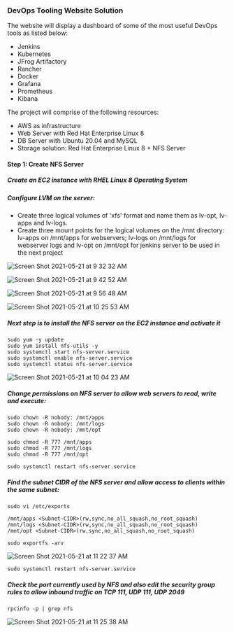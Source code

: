 
### DevOps Tooling Website Solution

The website will display a dashboard of some of the most useful DevOps tools as listed below:
- Jenkins
- Kubernetes
- JFrog Artifactory
- Rancher
- Docker
- Grafana
- Prometheus
- Kibana

The project will comprise of the following resources:
- AWS as infrastructure
- Web Server with Red Hat Enterprise Linux 8
- DB Server with Ubuntu 20.04 and MySQL
- Storage solution: Red Hat Enterprise Linux 8 + NFS Server


#### Step 1: Create NFS Server

##### Create an EC2 instance with RHEL Linux 8 Operating System

##### Configure LVM on the server: 
- Create three logical volumes of 'xfs' format and name them as lv-opt, lv-apps and lv-logs.
- Create three mount points for the logical volumes on the /mnt directory: lv-apps on /mnt/apps for webservers; lv-logs on /mnt/logs for webserver logs and lv-opt on /mnt/opt for jenkins server to be used in the next project



![Screen Shot 2021-05-21 at 9 32 32 AM](https://user-images.githubusercontent.com/44268796/119149107-2f935480-ba1b-11eb-8cbc-369bf5dbf387.png)


![Screen Shot 2021-05-21 at 9 42 52 AM](https://user-images.githubusercontent.com/44268796/119149111-315d1800-ba1b-11eb-9593-152b133a674c.png)


![Screen Shot 2021-05-21 at 9 56 48 AM](https://user-images.githubusercontent.com/44268796/119149115-328e4500-ba1b-11eb-8691-c8e0c0b3af49.png)


![Screen Shot 2021-05-21 at 10 25 53 AM](https://user-images.githubusercontent.com/44268796/119153105-f0ff9900-ba1e-11eb-9157-ad8a510ce83a.png)



##### Next step is to install the NFS server on the EC2 instance and activate it
```
sudo yum -y update
sudo yum install nfs-utils -y
sudo systemctl start nfs-server.service
sudo systemctl enable nfs-server.service
sudo systemctl status nfs-server.service
```

![Screen Shot 2021-05-21 at 10 04 23 AM](https://user-images.githubusercontent.com/44268796/119149917-f4455580-ba1b-11eb-8b53-b8e8f1b89e23.png)


##### Change permissions on NFS server to allow web servers to read, write and execute:
```
sudo chown -R nobody: /mnt/apps
sudo chown -R nobody: /mnt/logs
sudo chown -R nobody: /mnt/opt

sudo chmod -R 777 /mnt/apps
sudo chmod -R 777 /mnt/logs
sudo chmod -R 777 /mnt/opt

sudo systemctl restart nfs-server.service
```

##### Find the subnet CIDR of the NFS server and allow access to clients within the same subnet:
```
sudo vi /etc/exports

/mnt/apps <Subnet-CIDR>(rw,sync,no_all_squash,no_root_squash)
/mnt/logs <Subnet-CIDR>(rw,sync,no_all_squash,no_root_squash)
/mnt/opt <Subnet-CIDR>(rw,sync,no_all_squash,no_root_squash)

sudo exportfs -arv
```

![Screen Shot 2021-05-21 at 11 22 37 AM](https://user-images.githubusercontent.com/44268796/119161029-dc270380-ba26-11eb-9e25-43e13337bba9.png)

```
sudo systemctl restart nfs-server.service
```
##### Check the port currently used by NFS and also edit the security group rules to allow inbound traffic on TCP 111, UDP 111, UDP 2049
```
rpcinfo -p | grep nfs
```


![Screen Shot 2021-05-21 at 11 25 38 AM](https://user-images.githubusercontent.com/44268796/119161635-8acb4400-ba27-11eb-9064-420bb62aab99.png)
























